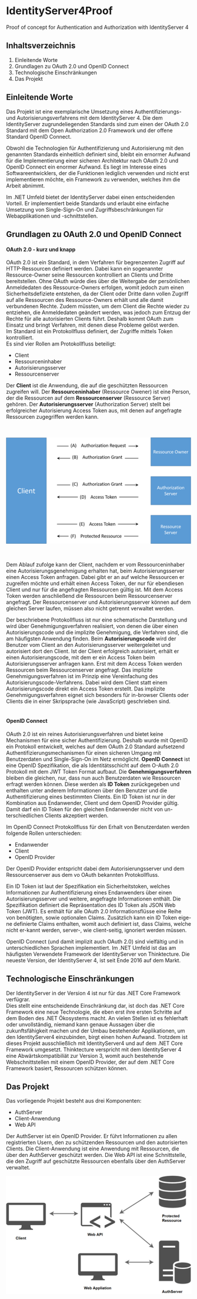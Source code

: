 # IdentityServer4Proof
Proof of concept for Authentication and Authorization with IdentityServer 4

<div>
<h2>Inhaltsverzeichnis</h2>
<ol>
<li>Einleitende Worte</li>
<li>Grundlagen zu OAuth 2.0 und OpenID Connect</li>
<li>Technologische Einschränkungen</li>
<li>Das Projekt</li>
</ol>
</div>
<div>
<h2>Einleitende Worte</h2>
<p>Das Projekt ist eine exemplarische Umsetzung eines Authentifizierungs- und Autorisierungsverfahrens mit dem IdentityServer 4. Die dem IdentityServer zugrundeliegenden Standards sind zum einen der OAuth 2.0 Standard mit dem Open Authorization 2.0 Framework und der offene Standard OpenID Connect.</p>
<p>Obwohl die Technologien für Authentifizierung und Autorisierung mit den genannten Standards einheitlich definiert sind, bleibt ein ernormer Aufwand für die Implementierung einer sicheren Architektur nach OAuth 2.0 und OpenID Connect ein enormer Aufwand. Es liegt im Interesse eines Softwareentwicklers, der die Funktionen lediglich verwenden und nicht erst implementieren möchte, ein Framework zu verwenden, welches ihm die Arbeit abnimmt.</p>
<p>Im .NET Umfeld bietet der IdentityServer dabei einen entscheidenden Vorteil. Er implementiert beide Standards und erlaubt eine einfache Umsetzung von Single-Sign-On und Zugriffsbeschränkungen für Webapplikationen und -schnittstellen.</p>
</div>
<div>
<h2>Grundlagen zu OAuth 2.0 und OpenID Connect</h2>
<h4>OAuth 2.0 - kurz und knapp</h4>
<p>OAuth 2.0 ist ein Standard, in dem Verfahren für begrenzenten Zugriff auf HTTP-Ressourcen definiert werden. Dabei kann ein sogenannter Ressource-Owner seine Ressourcen kontrolliert an Clients und Dritte bereitstellen. Ohne OAuth würde dies über die Weitergabe der persönlichen Anmeldedaten des Ressource-Owners erfolgen, womit jedoch zum einen Sicherheitsdefiziete entstehen, da der Client oder Dritte dann vollen Zugriff auf alle Ressourcen des Ressource-Owners erhält und alle damit verbundenen Rechte. Zudem müssten, um dem Client die Rechte wieder zu entziehen, die Anmeldedaten geändert werden, was jedoch zum Entzug der Rechte für alle autorisierten Clients führt. Deshalb kommt OAuth zum Einsatz und bringt Verfahren, mit denen diese Probleme gelöst werden.<br/>
Im Standard ist ein Protokollfluss definiert, der Zugriffe mittels Token kontrolliert.<br/>
Es sind vier Rollen am Protokollfluss beteiligt:</p>
<ul>
<li>Client</li>
<li>Ressourceninhaber</li>
<li>Autorisierungsserver</li>
<li>Ressourcenserver</li>
</ul>
<p>
Der <b>Client</b> ist die Anwendung, die auf die geschützten Ressourcen zugreifen will. Der <b>Ressourceninhaber</b> (Ressource Owener) ist eine Person, der die Ressourcen auf dem <b>Ressourcenserver</b> (Ressource Server) gehören. Der <b>Autorisierungsserver</b> (Authorization Server) stellt bei erfolgreicher Autorisierung Access Token aus, mit denen auf angefragte Ressourcen zugegriffen werden kann.<br/><br/><br/></p>
</div>

![OAuth 2.0 Protokollfluss](https://github.com/cchichlow/IdentityServer4Proof/blob/master/_img/OAuth_Protokollfluss_engl.png)

<div>
<br/>
<p>Dem Ablauf zufolge kann der Client, nachdem er vom Ressourceninhaber eine Autorisierungsgenehmigung erhalten hat, beim Autorisierungsserver einen Access Token anfragen. Dabei gibt er an auf welche Ressourcen er zugreifen möchte und erhält einen Access Token, der nur für ebendiesen Client und nur für die angefragten Ressourcen gültig ist. Mit dem Access Token werden anschließend die Ressourcen beim Ressourcenserver angefragt.
Der Ressourcenserver und Autorisierungsserver können auf dem gleichen Server laufen, müssen also nicht getrennt verwaltet werden.</p>
<p>Der beschriebene Protokollfluss ist nur eine schematische Darstellung und wird über Genehmigungsverfahren realisiert, von denen die über einen Autorisierungscode und die implizite Genehmigung, die Verfahren sind, die am häufigsten Anwendung finden. Beim <b>Autorisierungscode</b> wird der Benutzer vom Client an den Autorisierungsserver weitergeleitet und autorisiert dort den Client. Ist der Client erfolgreich autorisiert, erhält er einen Autorisierungscode, mit dem er ein Access Token beim Autorisierungsserver anfragen kann. Erst mit dem Access Token werden Ressourcen beim Ressourcenserver angefragt. Das implizite Genehmigungsverfahren ist im Prinzip eine Vereinfachung des Autorisierungscode-Verfahrens. Dabei wird dem Client statt einem Autorisierungscode direkt ein Access Token erstellt. Das implizite Genehmigungsverfahren eignet sich besonders für in-browser Clients oder Clients die in einer Skripsprache (wie JavaScript) geschrieben sind.<br/><br/></p>

<h4>OpenID Connect</h4>
<p>OAuth 2.0 ist ein reines Autorisierungsverfahren und bietet keine Mechanismen für eine sicher Authentifizierung. Deshalb wurde mit OpenID ein Protokoll entwickelt, welches auf dem OAuth 2.0 Standard aufsetzend Authentifizierungsmechanismen für einen sicheren Umgang mit Benutzerdaten und Single-Sign-On im Netz ermöglicht. <b>OpenID Connect</b> ist eine OpenID Spezifikation, die als Identitätsschicht auf dem O-Auth 2.0 Protokoll mit dem JWT Token Format aufbaut. Die <b>Genehmigungsverfahren</b> bleiben die gleichen, nur, dass nun auch Benutzerdaten wie Ressourcen erfragt werden können. Diese werden als <b>ID Token</b> zurückgegeben und enthalten unter anderem Informationen über den Benutzer und die Authentifizierung eines bestimmten Clients. Ein ID Token ist nur in der Kombination aus Endanwender, Client und dem OpenID Provider gültig. Damit darf ein ID Token für den gleichen Endanwender nicht von un-terschiedlichen Clients akzeptiert werden.</p>
<p>Im OpenID Connect Protokollfluss für den Erhalt von Benutzerdaten werden folgende Rollen unterschieden:</p>
<ul>
<li>Endanwender</li>
<li>Client</li>
<li>OpenID Provider</li>
</ul>
<p>Der OpenID Provider entspricht dabei dem Autorisierungsserver und dem Ressourcenserver aus dem vo OAuth bekannten Protokollfluss.</p>
<p>Ein ID Token ist laut der Spezifikation ein Sicherheitstoken, welches Informationen zur Authentifizierung eines Endanwenders über einen Autorisierungsserver und weitere, angefragte Informationen enthält. Die Spezifikation definiert die Repräsentation des ID Token als JSON Web Token (JWT). Es enthält für alle OAuth 2.0 Informationsflüsse eine Reihe von benötigten, sowie optionalen Claims. Zusätzlich kann ein ID Token eige-ne definierte Claims enthalten, womit auch definiert ist, dass Claims, welche nicht er-kannt werden, server-, wie client-seitig, ignoriert werden müssen.<br/></p>
<p>OpenID Connect (und damit implizit auch OAuth 2.0) sind vielfältig und in unterschiedlichen Sprachen implementiert. Im .NET Umfeld ist das am häufigsten Verwendete Framework der IdentityServer von Thinktecture. Die neueste Version, der IdentityServer 4, ist seit Ende 2016 auf dem Markt.</p>
</div>

<div>
<h2>Technologische Einschränkungen</h2>
<p>Der IdentityServer in der Version 4 ist nur für das .NET Core Framework verfügrar.
<br/>
Dies stellt eine entscheidende Einschränkung dar, ist doch das .NET Core Framework eine neue Technologie, die eben erst ihre ersten Schritte auf dem Boden des .NET Ökosystems macht. An vielen Stellen ist es fehlerhaft oder unvollständig, niemand kann genaue Aussagen über die zukunftsfähigkeit machen und der Umbau bestehender Applikationen, um den IdentityServer4 einzubinden, birgt einen hohen Aufwand. Trotzdem ist dieses Projekt ausschließlich mit IdentityServer4 und auf dem .NET Core Framework umgesetzt. Thinktecture verspricht mit dem IdentityServer 4 eine Abwärtskompatibiliät zur Version 3, womit auch bestehende Webschnittstellen mit einem OpenID Provider, der auf dem .NET Core Framework basiert, Ressourcen schützen können. </p>
</div>

<div>
<h2>Das Projekt</h2>
<p>Das vorliegende Projekt besteht aus drei Komponenten:</p>
<ul>
  <li>AuthServer</li>
  <li>Client-Anwendung</li>
  <li>Web API</li>
</ul>

<p>Der AuthServer ist ein OpenID Provider. Er führt Informationen zu allen registrierten Usern, den zu schützenden Ressourcen und den autorisierten Clients. Die Client-Anwendung ist eine Anwendung mit Ressourcen, die über den AuthServer geschützt werden. Die Web API ist eine Schnittstelle, die den Zugriff auf geschützte Ressourcen ebenfalls über den AuthServer verwaltet.</p>
</div>

![Kommunikation zwischen Entitäten](https://github.com/cchichlow/IdentityServer4Proof/blob/master/_img/Communication_IdServ4Proof.jpg)


<div>
<h2></h2>
<p></p>
</div>
